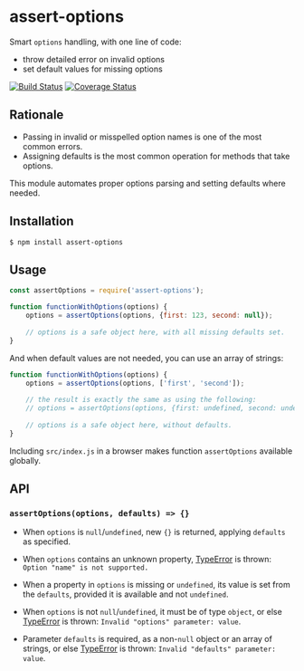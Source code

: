 # assert-options

Smart `options` handling, with one line of code:

* throw detailed error on invalid options
* set default values for missing options  

[![Build Status](https://travis-ci.org/vitaly-t/assert-options.svg?branch=master)](https://travis-ci.org/vitaly-t/assert-options)
[![Coverage Status](https://coveralls.io/repos/vitaly-t/assert-options/badge.svg?branch=master)](https://coveralls.io/r/vitaly-t/assert-options?branch=master)

## Rationale

* Passing in invalid or misspelled option names is one of the most common errors.
* Assigning defaults is the most common operation for methods that take options.  

This module automates proper options parsing and setting defaults where needed.

## Installation

```
$ npm install assert-options
```

## Usage

```js
const assertOptions = require('assert-options');

function functionWithOptions(options) {
    options = assertOptions(options, {first: 123, second: null});
    
    // options is a safe object here, with all missing defaults set.
}
```

And when default values are not needed, you can use an array of strings:

```js
function functionWithOptions(options) {
    options = assertOptions(options, ['first', 'second']);
    
    // the result is exactly the same as using the following:
    // options = assertOptions(options, {first: undefined, second: undefined});
    
    // options is a safe object here, without defaults.
}
```

Including `src/index.js` in a browser makes function `assertOptions` available globally.

## API

### `assertOptions(options, defaults) => {}` 

* When `options` is `null`/`undefined`, new `{}` is returned, applying `defaults` as specified.

* When `options` contains an unknown property, [TypeError] is thrown: `Option "name" is not supported.`

* When a property in `options` is missing or `undefined`, its value is set from the `defaults`,
provided it is available and not `undefined`.

* When `options` is not `null`/`undefined`, it must be of type `object`, or else [TypeError] is thrown:
`Invalid "options" parameter: value`.

* Parameter `defaults` is required, as a non-`null` object or an array of strings, or else [TypeError]
is thrown: `Invalid "defaults" parameter: value`.

[TypeError]:https://developer.mozilla.org/en-US/docs/Web/JavaScript/Reference/Global_Objects/TypeError

